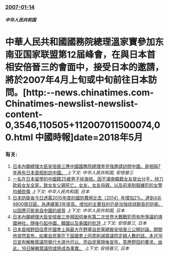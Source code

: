 ### [2007-01-14](/news/2007/01/14/index.md)

##### 中华人民共和国
# 中華人民共和國國務院總理溫家寶參加东南亚国家联盟第12届峰會，在與日本首相安倍晉三的會面中，接受日本的邀請，將於2007年4月上旬或中旬前往日本訪問。[http:--news.chinatimes.com-Chinatimes-newslist-newslist-content-0,3546,110505+112007011500074,00.html 中國時報]date=2018年5月 




### 有关:

1. [日本內閣總理大臣安倍晉三應中國國務院總理李克強邀請訪問中國，是相隔7年再有日本首相到訪中國。 ](/news/2018/10/25/日本內閣總理大臣安倍晉三應中國國務院總理李克強邀請訪問中國-是相隔7年再有日本首相到訪中國.md) _上下文: 中华人民共和国, 安倍晉三_
2. [一名在日本留學的中國籍25歲男子徐海培，因不滿南韓籍女友提出分手，持刀砍殺女友全家，致女友父親死亡，女友、女友母親，以及前來制服嫌犯的女警均被砍傷](/news/2015/05/23/一名在日本留學的中國籍25歲男子徐海培-因不滿南韓籍女友提出分手-持刀砍殺女友全家-致女友父親死亡-女友-女友母親-以及.md) _上下文: 中华人民共和国, 日本_
3. [ 日本防衛省今日透露2015年度的國防費將比去（2014）年增加2%，達到4兆9800億日圓，為連續第3年提高。增加的主要目的仍是加強琉球群島的防衛，以因應可能來自中國的威脅](/news/2015/01/6/日本防衛省今日透露2015年度的國防費將比去-2014-年增加2-達到4兆9800億日圓-為連續第3年提高-增加的主.md) _上下文: 中华人民共和国, 日本_
4. [ 日本內閣總理大臣安倍晉三參拜因供奉有第二次世界大戰戰犯而有所爭議的靖國神社，隨後引起中國、韓國以及美國的批評 ](/news/2013/12/26/日本內閣總理大臣安倍晉三參拜因供奉有第二次世界大戰戰犯而有所爭議的靖國神社-隨後引起中國-韓國以及美國的批評.md) _上下文: 安倍晉三, 日本_
5. [ 日本首相野田佳彥在國會上與最大在野黨自民黨總裁安倍晉三公開討論，期間他突然宣布，如果自民黨在下屆國會上同意削減眾議院定額人數的話，本月16日宣布解散眾議院舉行大選也可以。而自民黨隨後宣布，答應野田的要求，由此，16日解散眾議院或將成為事實。](/news/2012/11/14/日本首相野田佳彥在國會上與最大在野黨自民黨總裁安倍晉三公開討論-期間他突然宣布-如果自民黨在下屆國會上同意削減眾議院定.md) _上下文: 安倍晉三, 日本_
